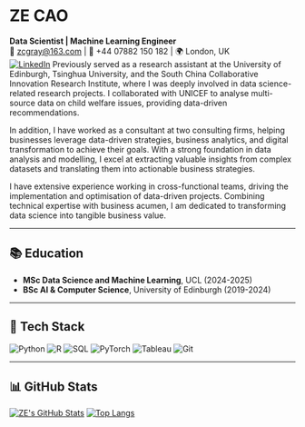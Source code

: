 # ZE CAO 
**Data Scientist | Machine Learning Engineer**  
📧 zcgray@163.com | 📱 +44 07882 150 182 | 🌍 London, UK  
[![LinkedIn](https://img.shields.io/badge/LinkedIn-Profile-blue?logo=linkedin)](https://www.linkedin.com/in/rain-z/) 
Previously served as a research assistant at the University of Edinburgh, Tsinghua University, and the South China Collaborative Innovation Research Institute, where I was deeply involved in data science-related research projects. I collaborated with UNICEF to analyse multi-source data on child welfare issues, providing data-driven recommendations.

In addition, I have worked as a consultant at two consulting firms, helping businesses leverage data-driven strategies, business analytics, and digital transformation to achieve their goals. With a strong foundation in data analysis and modelling, I excel at extracting valuable insights from complex datasets and translating them into actionable business strategies.

I have extensive experience working in cross-functional teams, driving the implementation and optimisation of data-driven projects. Combining technical expertise with business acumen, I am dedicated to transforming data science into tangible business value.

---

## 📚 Education
- **MSc Data Science and Machine Learning**, UCL (2024-2025)
- **BSc AI & Computer Science**, University of Edinburgh (2019-2024)

---

## 🔧 Tech Stack  
![Python](https://img.shields.io/badge/-Python-3776AB?logo=python)
![R](https://img.shields.io/badge/-R-276DC3?logo=r)
![SQL](https://img.shields.io/badge/-SQL-4479A1?logo=mysql)
![PyTorch](https://img.shields.io/badge/-PyTorch-EE4C2C)
![Tableau](https://img.shields.io/badge/-Tableau-E97627)
![Git](https://img.shields.io/badge/-Git-F05032?logo=git)

---

## 📊 GitHub Stats
[![ZE's GitHub Stats](https://github-readme-stats.vercel.app/api?username=caozeze&show_icons=true&theme=radical)](https://github.com/caozeze)
[![Top Langs](https://github-readme-stats.vercel.app/api/top-langs/?username=caozeze&layout=compact)](https://github.com/caozeze)
